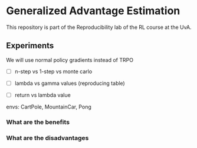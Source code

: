 # Generalized Advantage Estimation

This repository is part of the Reproducibility lab of the RL course at the UvA.

## Experiments
We will use normal policy gradients instead of TRPO

-[ ] n-step vs 1-step vs monte carlo
-[ ] lambda vs gamma values (reproducing table)
-[ ] return vs lambda value


envs: CartPole, MountainCar, Pong

### What are the benefits


### What are the disadvantages
